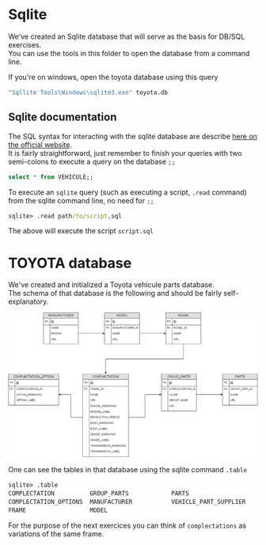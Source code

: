 # Sqlite

We've created an Sqlite database that will serve as the basis for DB/SQL exercises.  
You can use the tools in this folder to open the database from a command line.  

If you're on windows, open the toyota database using this query
```cmd
"Sqllite Tools\Windows\sqlite3.exe" toyota.db
```

## Sqlite documentation

The SQL syntax for interacting with the sqlite database are describe [here on the official website](https://www.sqlite.org/lang.html).  
It is fairly straightforward, just remember to finish your queries with two semi-colons to execute a query on the database `;;`  

```sql
select * from VEHICULE;;
```

To execute an `sqlite` query (such as executing a script, `.read` command) from the sqlite command line, no need for `;;`
```cmd
sqlite> .read path/to/script.sql
```
The above will execute the script `script.sql`

# TOYOTA database

We've created and initialized a Toyota vehicule parts database.  
The schema of that database is the following and should be fairly self-explanatory.  

![Toyota DB](img/toyota_parts.drawio.png)

One can see the tables in that database using the sqlite command `.table`
```cmd
sqlite> .table
COMPLECTATION          GROUP_PARTS            PARTS
COMPLECTATION_OPTIONS  MANUFACTURER           VEHICLE_PART_SUPPLIER
FRAME                  MODEL
```

For the purpose of the next exercices you can think of `complectations` as variations of the same frame.